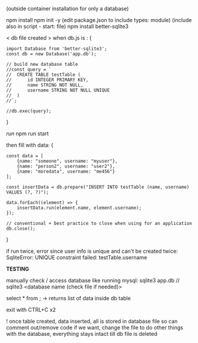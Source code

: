 (outside container installation for only a database)

npm install
npm init -y
(edit package.json to include types: module)
(include also in script - start: file)
npm install better-sqlite3


< db file created > when db.js is :
{

	import Database from 'better-sqlite3';
	const db = new Database('app.db');

	// build new database table
	//const query = `
	//	CREATE TABLE testTable (
	//		id INTEGER PRIMARY KEY,
	//		name STRING NOT NULL,
	//		username STRING NOT NULL UNIQUE
	//	)
	//`;

	//db.exec(query);

}

*run*
npm run start

then fill with data:
{

	const data = [
		{name: "someone", username: "myuser"},
		{name: "person2", username: "user2"},
		{name: "moredata", username: "me456"}
	];

	const insertData = db.prepare("INSERT INTO testTable (name, username) VALUES (?, ?)");

	data.forEach((element) => {
		insertData.run(element.name, element.username);
	});

	// conventional + best practice to close when using for an application
	db.close(); 

}

if run twice, error since user info is unique and can't be created twice:
SqliteError: UNIQUE constraint failed: testTable.username

**TESTING**

manually check / access database like running mysql:
sqlite3 app.db // sqlite3 <database name (check file if needed)>

select * from <table>;
-> returns list of data inside db table

exit with CTRL+C x2


! once table created, data inserted, all is stored in database file so can comment out/remove code if we want, change the file to
	do other things with the database, everything stays intact till db file is deleted